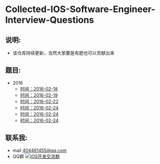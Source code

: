 # Collected-IOS-Software-Engineer-Interview-Questions
## 说明:
*	该仓库持续更新，当然大家要是有题也可以贡献出来

##	题目:
-	2016
	-	[时间：2016-02-18](2016/2016-2-18-01.md)
	-	[时间：2016-02-19](2016/2016-2-19-01.md)
	-	[时间：2016-02-22](2016/2016-2-22-01.md)
	-	[时间：2016-02-24](2016/2016-2-24-01.md)
	-	[时间：2016-02-24](2016/2016-2-24-001.md)
	-	[时间：2016-02-24](2016/2016-2-24-002.md)
		
	
##	联系我:
*	mail <404461455@qq.com>
*	QQ群 <a target="_blank" href="http://shang.qq.com/wpa/qunwpa?idkey=ea3facbb39310325902e7bbdf4de37392e49518476a58c5c0110352309be4887"><img border="0" src="http://pub.idqqimg.com/wpa/images/group.png" alt="IOS开发交流群" title="IOS开发交流群"></a>